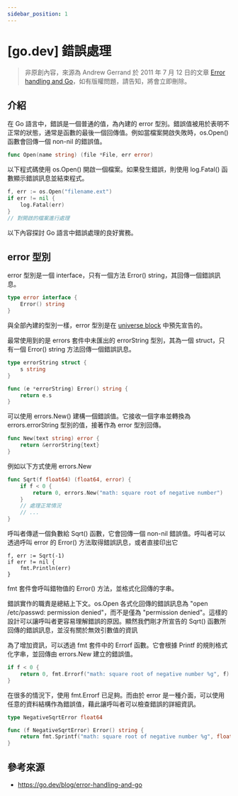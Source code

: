 ```yaml
---
sidebar_position: 1
---
```


# [go.dev] 錯誤處理

> 非原創內容，來源為 Andrew Gerrand 於 2011 年 7 月 12 日的文章 [Error handling and Go](https://go.dev/blog/error-handling-and-go)，如有版權問題，請告知，將會立即刪除。

## 介紹

在 Go 語言中，錯誤是一個普通的值，為內建的 error 型別。錯誤值被用於表明不正常的狀態，通常是函數的最後一個回傳值。例如當檔案開啟失敗時，os.Open() 函數會回傳一個 non-nil 的錯誤值。

```go
func Open(name string) (file *File, err error)
```

以下程式碼使用 os.Open() 開啟一個檔案。如果發生錯誤，則使用 log.Fatal() 函數顯示錯誤訊息並結束程式。

```go
f, err := os.Open("filename.ext")
if err != nil {
    log.Fatal(err)
}
// 對開啟的檔案進行處理
```

以下內容探討 Go 語言中錯誤處理的良好實務。

## error 型別

error 型別是一個 interface，只有一個方法 Error() string，其回傳一個錯誤訊息。

```go
type error interface {
    Error() string
}
```

與全部內建的型別一樣，error 型別是在 [universe block](https://go.dev/ref/spec#Blocks) 中預先宣告的。

最常使用到的是 errors 套件中未匯出的 errorString 型別，其為一個 struct，只有一個 Error() string 方法回傳一個錯誤訊息。

```go
type errorString struct {
    s string
}

func (e *errorString) Error() string {
    return e.s
}
```

可以使用 errors.New() 建構一個錯誤值。它接收一個字串並轉換為 errors.errorString 型別的值，接著作為 error 型別回傳。

```go
func New(text string) error {
    return &errorString{text}
}
```

例如以下方式使用 errors.New

```go
func Sqrt(f float64) (float64, error) {
    if f < 0 {
        return 0, errors.New("math: square root of negative number")
    }
    // 處理正常情況
    // ...
}
```
呼叫者傳遞一個負數給 Sqrt() 函數，它會回傳一個 non-nil 錯誤值。呼叫者可以透過呼叫 error 的 Error() 方法取得錯誤訊息，或者直接印出它

```
f, err := Sqrt(-1)
if err != nil {
    fmt.Println(err)
}
```
fmt 套件會呼叫錯物值的 Error() 方法，並格式化回傳的字串。

錯誤實作的職責是總結上下文。os.Open 各式化回傳的錯誤訊息為 "open /etc/passwd: permission denied"，而不是僅為 "permission denied"。這樣的設計可以讓呼叫者更容易理解錯誤的原因。顯然我們剛才所宣告的 Sqrt() 函數所回傳的錯誤訊息，並沒有關於無效引數值的資訊

為了增加資訊，可以透過 fmt 套件中的 Errorf 函數。它會根據 Printf 的規則格式化字串，並回傳由 errors.New 建立的錯誤值。

```go
if f < 0 {
    return 0, fmt.Errorf("math: square root of negative number %g", f)
}
```

在很多的情況下，使用 fmt.Errorf 已足夠。而由於 error 是一種介面，可以使用任意的資料結構作為錯誤值，藉此讓呼叫者可以檢查錯誤的詳細資訊。

```go
type NegativeSqrtError float64

func (f NegativeSqrtError) Error() string {
    return fmt.Sprintf("math: square root of negative number %g", float64(f))
}
```


## 參考來源

* https://go.dev/blog/error-handling-and-go

